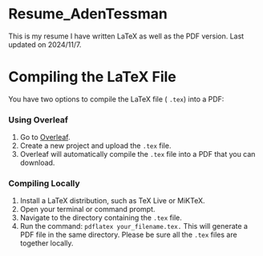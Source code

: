 # Resume_AdenTessman
This is my resume I have written LaTeX as well as the PDF version. Last updated on 2024/11/7.

# Compiling the LaTeX File
You have two options to compile the LaTeX file ( `.tex`) into a PDF:

### Using Overleaf
1. Go to [Overleaf](https://www.overleaf.com/login).
2. Create a new project and upload the `.tex` file.
3. Overleaf will automatically compile the  `.tex` file into a PDF that you can download.
### Compiling Locally
1. Install a LaTeX distribution, such as TeX Live or MiKTeX.
2. Open your terminal or command prompt.
3. Navigate to the directory containing the  `.tex` file.
4. Run the command: `pdflatex your_filename.tex.`
This will generate a PDF file in the same directory. Please be sure all the `.tex` files are together locally.
